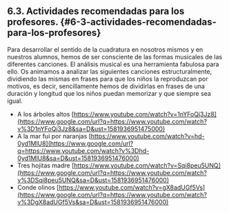 ## 6.3\. Actividades recomendadas para los profesores. {#6-3-actividades-recomendadas-para-los-profesores}

Para desarrollar el sentido de la cuadratura en nosotros mismos y en nuestros alumnos, hemos de ser consciente de las formas musicales de las diferentes canciones. El análisis musical es una herramienta fabulosa para ello. Os animamos a analizar las siguientes canciones estructuralmente, dividiendo las mismas en frases para que los niños la reproduzcan por motivos, es decir, sencillamente hemos de dividirlas en frases de una duración y longitud que los niños puedan memorizar y que siempre sea igual.

*   A los árboles altos [https://www.youtube.com/watch?v=1nYFoQj3Jz8](https://www.google.com/url?q=https://www.youtube.com/watch?v%3D1nYFoQj3Jz8&sa=D&ust=1581936951475000)
*   A la mar fui por naranjas [https://www.youtube.com/watch?v=hd-0yd1MlU8](https://www.google.com/url?q=https://www.youtube.com/watch?v%3Dhd-0yd1MlU8&sa=D&ust=1581936951476000)
*   Tres hojitas madre [https://www.youtube.com/watch?v=Sqi8peu5UNQ](https://www.google.com/url?q=https://www.youtube.com/watch?v%3DSqi8peu5UNQ&sa=D&ust=1581936951476000)
*   Conde olinos [https://www.youtube.com/watch?v=gX8adUGf5Vs](https://www.google.com/url?q=https://www.youtube.com/watch?v%3DgX8adUGf5Vs&sa=D&ust=1581936951476000)